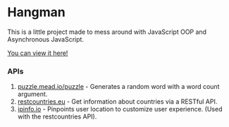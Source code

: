 # Hangman

This is a little project made to mess around with JavaScript OOP and Asynchronous JavaScript.

[You can view it here!]()

### APIs
1. [puzzle.mead.io/puzzle](http://puzzle.mead.io/puzzle) - Generates a random word with a word count argument.
2. [restcountries.eu](http://restcountries.eu/) - Get information about countries via a RESTful API.
3. [ipinfo.io](https://ipinfo.io) - Pinpoints user location to customize user experience. (Used with the restcountries API).
